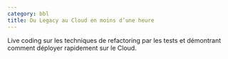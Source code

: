 ```yaml
---
category: bbl
title: Du Legacy au Cloud en moins d’une heure
---
```

Live coding sur les techniques de refactoring par les tests et démontrant comment déployer rapidement sur le Cloud.